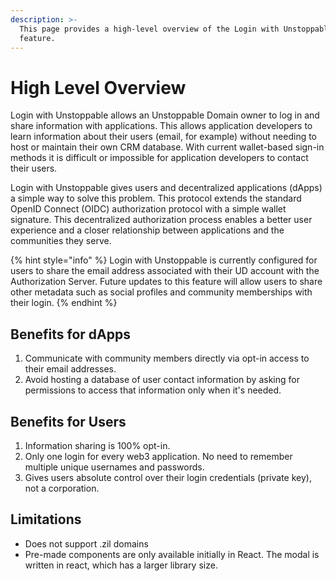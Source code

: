 ```yaml
---
description: >-
  This page provides a high-level overview of the Login with Unstoppable
  feature.
---
```


# High Level Overview

Login with Unstoppable allows an Unstoppable Domain owner to log in and share information with applications. This allows application developers to learn information about their users \(email, for example\) without needing to host or maintain their own CRM database. With current wallet-based sign-in methods it is difficult or impossible for application developers to contact their users. 

Login with Unstoppable gives users and decentralized applications \(dApps\) a simple way to solve this problem. This protocol extends the standard OpenID Connect \(OIDC\) authorization protocol with a simple wallet signature. This decentralized authorization process enables a better user experience and a closer relationship between applications and the communities they serve.

{% hint style="info" %}
Login with Unstoppable is currently configured for users to share the email address associated with their UD account with the Authorization Server. Future updates to this feature will allow users to share other metadata such as social profiles and community memberships with their login.
{% endhint %}

## Benefits for dApps

1. Communicate with community members directly via opt-in access to their email addresses.
2. Avoid hosting a database of user contact information by asking for permissions to access that information only when it's needed.

## Benefits for Users

1. Information sharing is 100% opt-in.
2. Only one login for every web3 application. No need to remember multiple unique usernames and passwords. 
3. Gives users absolute control over their login credentials \(private key\), not a corporation.

## Limitations

* Does not support .zil domains
* Pre-made components are only available initially in React. The modal is written in react, which has a larger library size.

